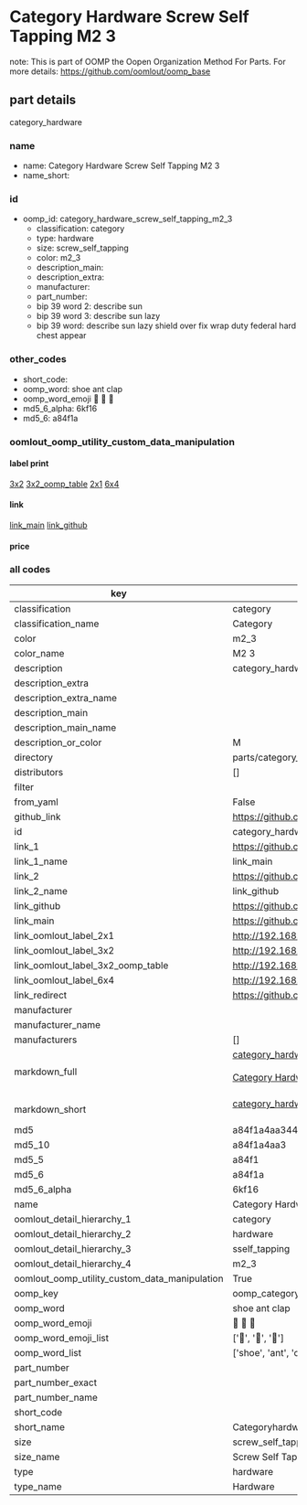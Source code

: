 # Category Hardware Screw Self Tapping M2 3  

note: This is part of OOMP the Oopen Organization Method For Parts. For more details: https://github.com/oomlout/oomp_base

##  part details
  



category_hardware



### name
* name: Category Hardware Screw Self Tapping M2 3
* name_short: 
### id
* oomp_id: category_hardware_screw_self_tapping_m2_3
  * classification: category
  * type: hardware
  * size: screw_self_tapping
  * color: m2_3
  * description_main: 
  * description_extra: 
  * manufacturer: 
  * part_number: 
  * bip 39 word 2: describe sun
  * bip 39 word 3: describe sun lazy
  * bip 39 word: describe sun lazy shield over fix wrap duty federal hard chest appear

### other_codes
* short_code: 
* oomp_word: shoe ant clap
* oomp_word_emoji :shoe: :ant: :clap:
* md5_6_alpha: 6kf16
* md5_6: a84f1a






### oomlout_oomp_utility_custom_data_manipulation
#### label print
[3x2](http://192.168.1.245:1112/?label=oomp%206kf16)
[3x2_oomp_table](http://192.168.1.108:1112/?label=oomp%206kf16)
[2x1](http://192.168.1.242:1112/?label=oomp%206kf16)
[6x4](http://192.168.1.55:1112/?label=oomp%206kf16)    

#### link

[link_main](https://github.com/oomlout/oomlout_oomp_version_1_messy/tree/main/parts/category_hardware_screw_self_tapping_m2_3) [link_github](https://github.com/oomlout/oomlout_oomp_version_1_messy/tree/main/parts/category_hardware_screw_self_tapping_m2_3)                             

#### price







### all codes 
| key | value |  
| --- | --- |  
| classification | category |  
| classification_name | Category |  
| color | m2_3 |  
| color_name | M2 3 |  
| description | category_hardware |  
| description_extra |  |  
| description_extra_name |  |  
| description_main |  |  
| description_main_name |  |  
| description_or_color | M  |  
| directory | parts/category_hardware_screw_self_tapping_m2_3 |  
| distributors | [] |  
| filter |  |  
| from_yaml | False |  
| github_link | https://github.com/oomlout/oomlout_oomp_part_src/tree/main/parts/category_hardware_screw_self_tapping_m2_3 |  
| id | category_hardware_screw_self_tapping_m2_3 |  
| link_1 | https://github.com/oomlout/oomlout_oomp_version_1_messy/tree/main/parts/category_hardware_screw_self_tapping_m2_3 |  
| link_1_name | link_main |  
| link_2 | https://github.com/oomlout/oomlout_oomp_version_1_messy/tree/main/parts/category_hardware_screw_self_tapping_m2_3 |  
| link_2_name | link_github |  
| link_github | https://github.com/oomlout/oomlout_oomp_version_1_messy/tree/main/parts/category_hardware_screw_self_tapping_m2_3 |  
| link_main | https://github.com/oomlout/oomlout_oomp_version_1_messy/tree/main/parts/category_hardware_screw_self_tapping_m2_3 |  
| link_oomlout_label_2x1 | http://192.168.1.242:1112/?label=oomp%206kf16 |  
| link_oomlout_label_3x2 | http://192.168.1.245:1112/?label=oomp%206kf16 |  
| link_oomlout_label_3x2_oomp_table | http://192.168.1.108:1112/?label=oomp%206kf16 |  
| link_oomlout_label_6x4 | http://192.168.1.55:1112/?label=oomp%206kf16 |  
| link_redirect | https://github.com/oomlout/oomlout_oomp_version_1_messy/tree/main/parts/category_hardware_screw_self_tapping_m2_3 |  
| manufacturer |  |  
| manufacturer_name |  |  
| manufacturers | [] |  
| markdown_full | [category_hardware_screw_self_tapping_m2_3](none)<br>[](none)<br>[Category Hardware Screw Self Tapping M2 3](none)<br><br> |  
| markdown_short | [category_hardware_screw_self_tapping_m2_3](none)<br><br> |  
| md5 | a84f1a4aa3449fc1604efc5afcf651dc |  
| md5_10 | a84f1a4aa3 |  
| md5_5 | a84f1 |  
| md5_6 | a84f1a |  
| md5_6_alpha | 6kf16 |  
| name | Category Hardware Screw Self Tapping M2 3 |  
| oomlout_detail_hierarchy_1 | category |  
| oomlout_detail_hierarchy_2 | hardware |  
| oomlout_detail_hierarchy_3 | sself_tapping |  
| oomlout_detail_hierarchy_4 | m2_3 |  
| oomlout_oomp_utility_custom_data_manipulation | True |  
| oomp_key | oomp_category_hardware_screw_self_tapping_m2_3 |  
| oomp_word | shoe ant clap |  
| oomp_word_emoji | :shoe: :ant: :clap: |  
| oomp_word_emoji_list | [':shoe:', ':ant:', ':clap:'] |  
| oomp_word_list | ['shoe', 'ant', 'clap'] |  
| part_number |  |  
| part_number_exact |  |  
| part_number_name |  |  
| short_code |  |  
| short_name | Categoryhardware |  
| size | screw_self_tapping |  
| size_name | Screw Self Tapping |  
| type | hardware |  
| type_name | Hardware |  
